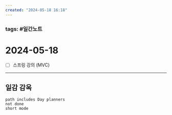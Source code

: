 ```yaml
---
created: "2024-05-18 16:18"
---
```


### tags: #일간노트
  
# 2024-05-18 
- [ ]  스프링 강의  (MVC)
---  
## 일감 감옥  
```tasks  
path includes Day planners
not done  
short mode  
```